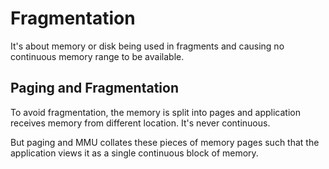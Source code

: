 # Fragmentation

It's about memory or disk being used in fragments and
causing no continuous memory range to be available.

## Paging and Fragmentation

To avoid fragmentation, the memory is split into pages
and application receives memory from different location.
It's never continuous.

But paging and MMU collates these pieces of memory pages such that
the application views it as a single continuous block of memory.

